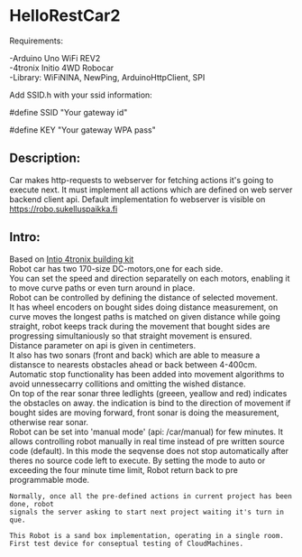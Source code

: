 # HelloRestCar2
Requirements:   

-Arduino Uno WiFi REV2   
-4tronix Initio 4WD Robocar   
-Library:  WiFiNINA, NewPing, ArduinoHttpClient, SPI   


   
Add SSID.h with your ssid information:   

#define SSID      "Your gateway id"   

#define KEY       "Your gateway WPA pass"   

## Description:  

Car makes http-requests to webserver for fetching actions it's going to execute next.
It must implement all actions which are defined on web server backend client api.
Default implementation fo webserver is visible on https://robo.sukelluspaikka.fi

## Intro:  

Based on [Intio 4tronix building kit](https://4tronix.co.uk/blog/?p=169)  
    Robot car has two 170-size DC-motors,one for each side.  
    You can set the speed and direction separatelly on each motors,
    enabling it to move curve paths or even turn around in place.  
    Robot can be controlled by defining the distance of selected movement.  
    It has wheel encoders on bought sides doing distance measurement,
    on curve moves the longest paths is matched on given distance while 
    going straight, robot keeps track during the movement that bought sides 
     are progressing simultaniously so that straight movement is ensured.  
    Distance parameter on api is given in centimeters.  
    It also has two sonars (front and back) which are able to measure 
    a distansce to nearests obstacles ahead or back between 4-400cm.   
    Automatic stop  functionality has been added into movement algorithms 
    to avoid unnessecarry collitions and omitting the wished distance.  
    On top of the rear sonar three ledlights (greeen, yeallow and red) 
    indicates the obstacles on away. the indication is bind to the direction of movement
    if bought sides are moving forward, front sonar is doing the measurement, otherwise 
    rear sonar.  
    Robot can be set into 'manual mode' (api: /car/manual) for few minutes. It allows controlling robot manually in real time instead of pre written source code (default). In this mode the seqvense does not stop automatically after theres no source code left to execute. By setting the mode to auto or exceeding the four minute time limit, Robot return back to pre programmable mode.  
        
    Normally, once all the pre-defined actions in current project has been done, robot 
    signals the server asking to start next project waiting it's turn in que.  
       
    This Robot is a sand box implementation, operating in a single room. First test device for conseptual testing of CloudMachines.

